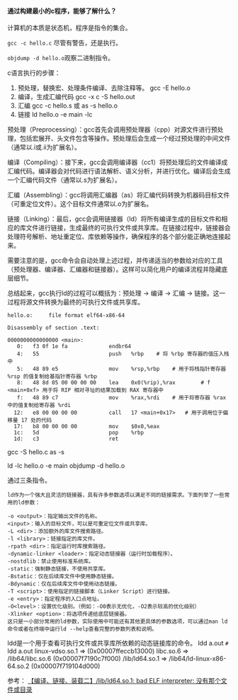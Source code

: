 
#### 通过构建最小的c程序，能够了解什么？

计算机的本质是状态机，程序是指令的集合。

`gcc -c hello.c` 尽管有警告，还是执行。

`objdump -d hello.o`观察二进制指令。


c语言执行的步骤：
1. 预处理，替换宏、处理条件编译、去除注释等。 gcc -E hello.o 
2. 编译，生成汇编代码 gcc -x c -S hello.out
3. 汇编 gcc -c hello.s 或 as -s hello.o
4. 链接 ld hello.o -e main -lc

预处理（Preprocessing）：gcc首先会调用预处理器（cpp）对源文件进行预处理，包括宏展开、头文件包含等操作。预处理后会生成一个经过预处理的中间文件（通常以.i或.ii为扩展名）。

编译（Compiling）：接下来，gcc会调用编译器（cc1）将预处理后的文件编译成汇编代码。编译器会对代码进行语法解析、语义分析，并进行优化。编译后会生成一个汇编代码文件（通常以.s为扩展名）。

汇编（Assembling）：gcc将调用汇编器（as）将汇编代码转换为机器码目标文件（可重定位文件）。这个目标文件通常以.o为扩展名。

链接（Linking）：最后，gcc会调用链接器（ld）将所有编译生成的目标文件和相应的库文件进行链接，生成最终的可执行文件或共享库。在链接过程中，链接器会处理符号解析、地址重定位、库依赖等操作，确保程序的各个部分能正确地连接起来。

需要注意的是，gcc命令会自动处理上述过程，并传递适当的参数给对应的工具（预处理器、编译器、汇编器和链接器）。这样可以简化用户的编译流程并隐藏底层细节。

总结起来，gcc执行ld的过程可以概括为：预处理 -> 编译 -> 汇编 -> 链接。这一过程将源文件转换为最终的可执行文件或共享库。


```
hello.o:     file format elf64-x86-64

Disassembly of section .text:

0000000000000000 <main>:
   0:   f3 0f 1e fa             endbr64
   4:   55                      push   %rbp    # 将 %rbp 寄存器的值压入栈中
   5:   48 89 e5                mov    %rsp,%rbp    # 用于将栈指针寄存器 %rsp 的值复制给基指针寄存器 %rbp
   8:   48 8d 05 00 00 00 00    lea    0x0(%rip),%rax        # f <main+0xf> 用于将 RIP 相对寻址的结果加载到 RAX 寄存器中
   f:   48 89 c7                mov    %rax,%rdi    # 用于将寄存器 %rax 中的值复制给寄存器 %rdi
  12:   e8 00 00 00 00          call   17 <main+0x17>   # 用于调用位于偏移量 17 处的代码
  17:   b8 00 00 00 00          mov    $0x0,%eax
  1c:   5d                      pop    %rbp
  1d:   c3                      ret
  ```


gcc -S hello.c
as -s 

ld -lc hello.o -e main
objdump -d hello.o


通过三条指令。



```
ld作为一个强大且灵活的链接器，具有许多参数选项以满足不同的链接需求。下面列举了一些常用的ld参数：

-o <output>：指定输出文件的名称。
<input>：输入的目标文件，可以是可重定位文件或共享库。
-L <dir>：添加额外的库文件搜索路径。
-l <library>：链接指定的库文件。
-rpath <dir>：指定运行时库搜索路径。
-dynamic-linker <loader>：指定动态链接器（运行时加载程序）。
-nostdlib：禁止使用标准系统库。
-static：强制静态链接，不使用共享库。
-Bstatic：仅在后续库文件中使用静态链接。
-Bdynamic：仅在后续库文件中使用动态链接。
-T <script>：使用指定的链接脚本（Linker Script）进行链接。
-e <entry>：指定程序的入口点地址。
-O<level>：设置优化级别。（例如：-O0表示无优化，-O2表示较高的优化级别）
-Xlinker <option>：将选项传递给底层链接器。
这只是一小部分常用的ld参数，实际使用中可能还有其他更具体的参数选项，可以通过man ld命令或者在终端中运行ld --help查看完整的参数列表和说明。
```


ldd是一个用于查看可执行文件或共享库所依赖的动态链接库的命令。
ldd a.out
`#` ldd a.out 
linux-vdso.so.1 =>  (0x00007ffeccb13000)
libc.so.6 => /lib64/libc.so.6 (0x00007f7190c7f000)
/lib/ld64.so.1 => /lib64/ld-linux-x86-64.so.2 (0x00007f719104d000)



参考：
[【编译、链接、装载二】/lib/ld64.so.1: bad ELF interpreter: 没有那个文件或目录](https://blog.csdn.net/junxuezheng/article/details/130139706)